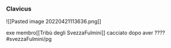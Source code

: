### Clavicus
![[Pasted image 20220421113636.png]]


 exe membro[[Tribù degli SvezzaFulmini]] 
 cacciato dopo aver ????
#svezzaFulmini/pg
